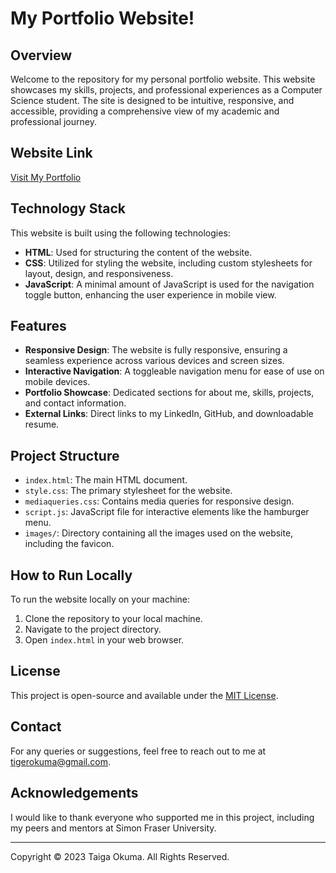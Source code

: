 # My Portfolio Website!

## Overview
Welcome to the repository for my personal portfolio website. This website showcases my skills, projects, and professional experiences as a Computer Science student. The site is designed to be intuitive, responsive, and accessible, providing a comprehensive view of my academic and professional journey.

## Website Link
[Visit My Portfolio](https://sunisdark.github.io/MyPortfolio/)

## Technology Stack
This website is built using the following technologies:

- **HTML**: Used for structuring the content of the website.
- **CSS**: Utilized for styling the website, including custom stylesheets for layout, design, and responsiveness.
- **JavaScript**: A minimal amount of JavaScript is used for the navigation toggle button, enhancing the user experience in mobile view.

## Features
- **Responsive Design**: The website is fully responsive, ensuring a seamless experience across various devices and screen sizes.
- **Interactive Navigation**: A toggleable navigation menu for ease of use on mobile devices.
- **Portfolio Showcase**: Dedicated sections for about me, skills, projects, and contact information.
- **External Links**: Direct links to my LinkedIn, GitHub, and downloadable resume.

## Project Structure
- `index.html`: The main HTML document.
- `style.css`: The primary stylesheet for the website.
- `mediaqueries.css`: Contains media queries for responsive design.
- `script.js`: JavaScript file for interactive elements like the hamburger menu.
- `images/`: Directory containing all the images used on the website, including the favicon.

## How to Run Locally
To run the website locally on your machine:

1. Clone the repository to your local machine.
2. Navigate to the project directory.
3. Open `index.html` in your web browser.

## License
This project is open-source and available under the [MIT License](LICENSE).

## Contact
For any queries or suggestions, feel free to reach out to me at [tigerokuma@gmail.com](mailto:tigerokuma@gmail.com).

## Acknowledgements
I would like to thank everyone who supported me in this project, including my peers and mentors at Simon Fraser University.

---

Copyright &#169; 2023 Taiga Okuma. All Rights Reserved.

